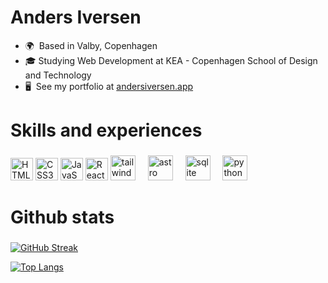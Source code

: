 Anders Iversen 
===============================

* 🌍  Based in Valby, Copenhagen
* 🎓 Studying Web Development at KEA - Copenhagen School of Design and Technology
* 🖥️  See my portfolio at [andersiversen.app](https://andersiversen.netlify.app/)


# Skills and experiences

###

<div align="left">

<img src="https://raw.githubusercontent.com/danielcranney/readme-generator/main/public/icons/skills/html5-colored.svg" width="36" height="36" alt="HTML5" />

<img src="https://raw.githubusercontent.com/danielcranney/readme-generator/main/public/icons/skills/css3-colored.svg" width="36" height="36" alt="CSS3" />

<img src="https://raw.githubusercontent.com/danielcranney/readme-generator/main/public/icons/skills/javascript-colored.svg" width="36" height="36" alt="JavaScript" />

<img src="https://raw.githubusercontent.com/danielcranney/readme-generator/main/public/icons/skills/react-colored.svg" width="36" height="36" alt="React" />


  <img src="https://cdn.simpleicons.org/tailwindcss/06B6D4" height="40" alt="tailwindcss logo"  />
  <img width="12" />
  <img src="https://cdn.simpleicons.org/astro/FF5D01" height="40" alt="astro logo"  />
  <img width="12" />
  <img src="https://cdn.simpleicons.org/sqlite/003B57" height="40" alt="sqlite logo"  />
  <img width="12" />
  <img src="https://cdn.simpleicons.org/python/3776AB" height="40" alt="python logo"  />
</div>

# Github stats

###

[![GitHub Streak](http://github-readme-streak-stats.herokuapp.com?user=ande397c&theme=dark&background=000000)](https://git.io/streak-stats)

[![Top Langs](https://github-readme-stats.vercel.app/api/top-langs/?username=ande397c&layout=compact&theme=vision-friendly-dark)](https://github.com/anuraghazra/github-readme-stats)

